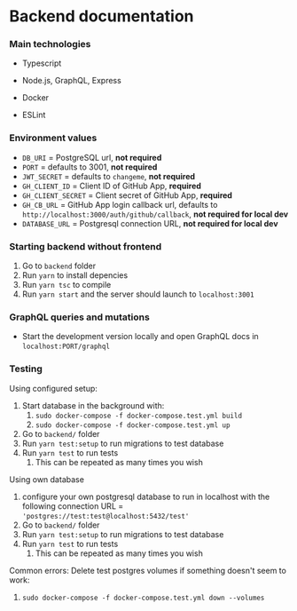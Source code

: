 # Backend documentation

### Main technologies

- Typescript

- Node.js, GraphQL, Express

- Docker

- ESLint

### Environment values

- `DB_URI` = PostgreSQL url, **not required**
- `PORT` = defaults to 3001, **not required**
- `JWT_SECRET` = defaults to `changeme`, **not required**
- `GH_CLIENT_ID` = Client ID of GitHub App, **required**
- `GH_CLIENT_SECRET` = Client secret of GitHub App, **required**
- `GH_CB_URL` = GitHub App login callback url, defaults to `http://localhost:3000/auth/github/callback`, **not required for local dev**
- `DATABASE_URL` = Postgresql connection URL, **not required for local dev**

### Starting backend without frontend

1. Go to `backend` folder
2. Run `yarn` to install depencies
3. Run `yarn tsc` to compile
4. Run `yarn start` and the server should launch to `localhost:3001`

### GraphQL queries and mutations

- Start the development version locally and open GraphQL docs in `localhost:PORT/graphql`

### Testing 

Using configured setup:
1. Start database in the background with:
    1. `sudo docker-compose -f docker-compose.test.yml build`
    2. `sudo docker-compose -f docker-compose.test.yml up`
2. Go to `backend/` folder
3. Run `yarn test:setup` to run migrations to test database
4. Run `yarn test` to run tests
     1. This can be repeated as many times you wish
    

Using own database
1. configure your own postgresql database to run in localhost with the following connection URL = `'postgres://test:test@localhost:5432/test'`
2. Go to `backend/` folder
3. Run `yarn test:setup` to run migrations to test database
4. Run `yarn test` to run tests
     1. This can be repeated as many times you wish

Common errors:
Delete test postgres volumes if something doesn't seem to work:
1. `sudo docker-compose -f docker-compose.test.yml down --volumes`

